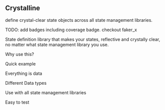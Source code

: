 ## Crystalline

define crystal-clear state objects across all state management libraries.

TODO: add badges including coverage badge. checkout faker_x

State definition library that makes your states, reflective and crystally clear, no matter what state management library you use.

Why use this?

Quick example

Everything is data

Different Data types

Use with all state management libraries

Easy to test
